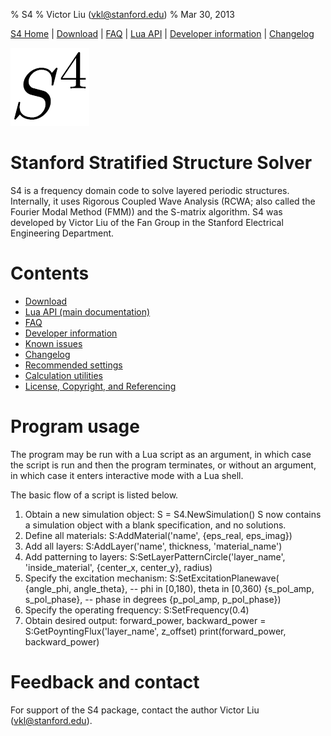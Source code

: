 % S4
% Victor Liu (vkl@stanford.edu)
% Mar 30, 2013
<style type="text/css">
@import url(s4.css);
</style>

[S4 Home](index.html) | [Download](download.html) | [FAQ](faq.html) | [Lua API](s4_lua_api.html) | [Developer information](dev_info.html) | [Changelog](changelog.html)

![S4 logo](s4.png "S4 logo")

# Stanford Stratified Structure Solver

S4 is a frequency domain code to solve layered periodic structures.
Internally, it uses Rigorous Coupled Wave Analysis (RCWA; also called the Fourier Modal Method (FMM)) and the S-matrix algorithm. S4 was developed by Victor Liu of the Fan Group in the Stanford Electrical Engineering Department.

# Contents

* [Download](download.html)
* [Lua API (main documentation)](s4_lua_api.html)
* [FAQ](faq.html)
* [Developer information](dev_info.html)
* [Known issues](bugs.html)
* [Changelog](changelog.html)
* [Recommended settings](formulations.html)
* [Calculation utilities](calc.html)
* [License, Copyright, and Referencing](license.html)

# Program usage

The program may be run with a Lua script as an argument, in which case the script is run and then the program terminates, or without an argument, in which case it enters interactive mode with a Lua shell.

The basic flow of a script is listed below.

1. Obtain a new simulation object:
       S = S4.NewSimulation()
   S now contains a simulation object with a blank specification, and
   no solutions.
2. Define all materials:
       S:AddMaterial('name', {eps_real, eps_imag})
3. Add all layers:
       S:AddLayer('name', thickness, 'material_name')
4. Add patterning to layers:
       S:SetLayerPatternCircle('layer_name',
                               'inside_material',
                               {center_x, center_y},
                               radius)
5. Specify the excitation mechanism:
       S:SetExcitationPlanewave(
          {angle_phi, angle_theta}, -- phi in [0,180), theta in [0,360)
          {s_pol_amp, s_pol_phase}, -- phase in degrees
          {p_pol_amp, p_pol_phase})
6. Specify the operating frequency:
       S:SetFrequency(0.4)
7. Obtain desired output:
       forward_power, backward_power = S:GetPoyntingFlux('layer_name', z_offset)
       print(forward_power, backward_power)

# Feedback and contact

For support of the S4 package, contact the author Victor Liu (vkl@stanford.edu).
